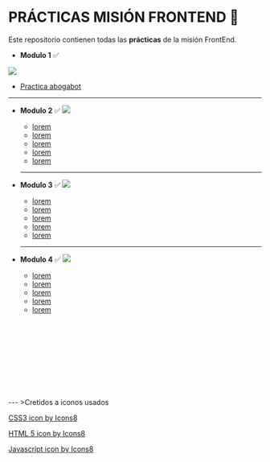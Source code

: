  

# PRÁCTICAS MISIÓN FRONTEND 🚀
Este repositorio contienen todas las **prácticas** de la misión FrontEnd.  

- **Modulo 1** ✅ 
<img src="https://img.icons8.com/color/48/000000/vector.png"/>

   - [Practica abogabot](/Modulo-1/ABOGATOR.md)
  ---

- **Modulo 2** ✅ 
  <img src="https://img.icons8.com/color/48/000000/html-5--v1.png"/>

    - [lorem]()
    - [lorem]()
    - [lorem]()
    - [lorem]()
    - [lorem]()  
  ---
  
- **Modulo 3** ✅ 
    <img src="https://img.icons8.com/color/48/000000/css3.png"/>
  
    - [lorem]()
    - [lorem]()
    - [lorem]()
    - [lorem]()
    - [lorem]()
  ---
- **Modulo 4** ✅
    <img src="https://img.icons8.com/color/48/000000/javascript--v1.png"/>
    - [lorem]()
    - [lorem]()
    - [lorem]()
    - [lorem]()
    - [lorem]()
<br/>
<br/>
<br/>
<br/>
<br/>
<br/>
<br/>
<br/>
<br/>
---
>Cretidos a iconos usados

<a target="_blank" href="https://icons8.com/icon/21278/css3">CSS3 icon by Icons8</a>  

<a target="_blank" href="https://icons8.com/icon/20909/html-5">HTML 5 icon by Icons8</a>

<a target="_blank" href="https://icons8.com/icon/108784/javascript">Javascript icon by Icons8</a>